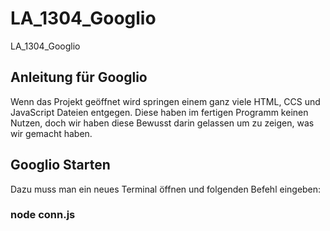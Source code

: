 # LA_1304_Googlio
LA_1304_Googlio

## Anleitung für Googlio

Wenn das Projekt geöffnet wird springen einem ganz viele HTML, CCS und JavaScript Dateien entgegen. Diese haben im fertigen Programm keinen Nutzen, doch wir haben diese Bewusst darin gelassen um zu zeigen, was wir gemacht haben. 

## Googlio Starten

Dazu muss man ein neues Terminal öffnen und folgenden Befehl eingeben:

### node conn.js
